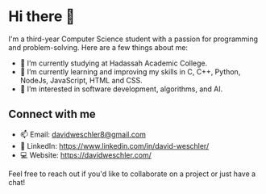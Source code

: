 # Hi there 👋

I'm a third-year Computer Science student with a passion for programming and problem-solving. Here are a few things about me:

- 🔭 I’m currently studying at Hadassah Academic College.
- 🌱 I’m currently learning and improving my skills in C, C++, Python, NodeJs, JavaScript, HTML and CSS.
- 🤖 I’m interested in software development, algorithms, and AI.

## Connect with me
- 📫 Email: davidweschler8@gmail.com
- 💼 LinkedIn: https://www.linkedin.com/in/david-weschler/
- 💻 Website: https://davidweschler.com/

Feel free to reach out if you'd like to collaborate on a project or just have a chat!
